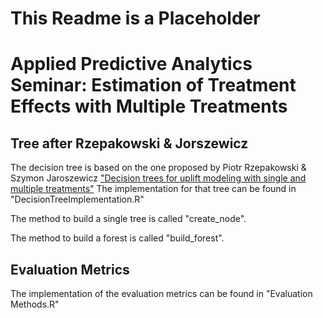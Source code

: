 # This Readme is a Placeholder
# Applied Predictive Analytics Seminar: Estimation of Treatment Effects with Multiple Treatments

## Tree after Rzepakowski & Jorszewicz
The decision tree is based on the one proposed by Piotr Rzepakowski & Szymon Jaroszewicz ["Decision trees for uplift modeling with single
and multiple treatments"](https://core.ac.uk/download/pdf/81899141.pdf)
The implementation for that tree can be found in "DecisionTreeImplementation.R"

The method to build a single tree is called "create_node".

The method to build a forest is called "build_forest".

## Evaluation Metrics

The implementation of the evaluation metrics can be found in "Evaluation Methods.R"
